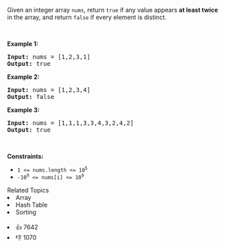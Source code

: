 <p>Given an integer array <code>nums</code>, return <code>true</code> if any value appears <strong>at least twice</strong> in the array, and return <code>false</code> if every element is distinct.</p>

<p>&nbsp;</p> 
<p><strong class="example">Example 1:</strong></p> 
<pre><strong>Input:</strong> nums = [1,2,3,1]
<strong>Output:</strong> true
</pre>
<p><strong class="example">Example 2:</strong></p> 
<pre><strong>Input:</strong> nums = [1,2,3,4]
<strong>Output:</strong> false
</pre>
<p><strong class="example">Example 3:</strong></p> 
<pre><strong>Input:</strong> nums = [1,1,1,3,3,4,3,2,4,2]
<strong>Output:</strong> true
</pre> 
<p>&nbsp;</p> 
<p><strong>Constraints:</strong></p>

<ul> 
 <li><code>1 &lt;= nums.length &lt;= 10<sup>5</sup></code></li> 
 <li><code>-10<sup>9</sup> &lt;= nums[i] &lt;= 10<sup>9</sup></code></li> 
</ul>

<div><div>Related Topics</div><div><li>Array</li><li>Hash Table</li><li>Sorting</li></div></div><br><div><li>👍 7642</li><li>👎 1070</li></div>